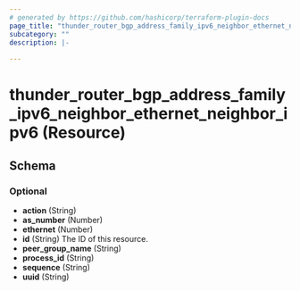```yaml
---
# generated by https://github.com/hashicorp/terraform-plugin-docs
page_title: "thunder_router_bgp_address_family_ipv6_neighbor_ethernet_neighbor_ipv6 Resource - terraform-provider-thunder"
subcategory: ""
description: |-
  
---
```


# thunder_router_bgp_address_family_ipv6_neighbor_ethernet_neighbor_ipv6 (Resource)





<!-- schema generated by tfplugindocs -->
## Schema

### Optional

- **action** (String)
- **as_number** (Number)
- **ethernet** (Number)
- **id** (String) The ID of this resource.
- **peer_group_name** (String)
- **process_id** (String)
- **sequence** (String)
- **uuid** (String)


